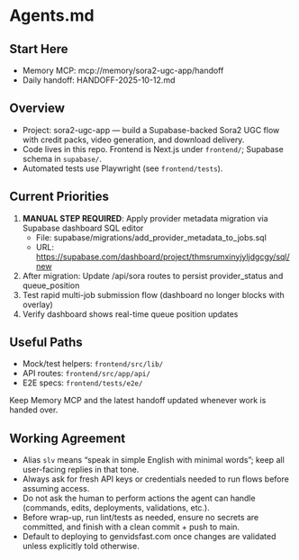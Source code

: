 # Agents.md

## Start Here
- Memory MCP: mcp://memory/sora2-ugc-app/handoff
- Daily handoff: HANDOFF-2025-10-12.md

## Overview
- Project: sora2-ugc-app — build a Supabase-backed Sora2 UGC flow with credit packs, video generation, and download delivery.
- Code lives in this repo. Frontend is Next.js under `frontend/`; Supabase schema in `supabase/`.
- Automated tests use Playwright (see `frontend/tests`).

## Current Priorities
1. **MANUAL STEP REQUIRED**: Apply provider metadata migration via Supabase dashboard SQL editor
   - File: supabase/migrations/add_provider_metadata_to_jobs.sql
   - URL: https://supabase.com/dashboard/project/thmsrumxinyjyljdgcgy/sql/new
2. After migration: Update /api/sora routes to persist provider_status and queue_position
3. Test rapid multi-job submission flow (dashboard no longer blocks with overlay)
4. Verify dashboard shows real-time queue position updates

## Useful Paths
- Mock/test helpers: `frontend/src/lib/`
- API routes: `frontend/src/app/api/`
- E2E specs: `frontend/tests/e2e/`

Keep Memory MCP and the latest handoff updated whenever work is handed over.

## Working Agreement
- Alias `slv` means “speak in simple English with minimal words”; keep all user-facing replies in that tone.
- Always ask for fresh API keys or credentials needed to run flows before assuming access.
- Do not ask the human to perform actions the agent can handle (commands, edits, deployments, validations, etc.).
- Before wrap-up, run lint/tests as needed, ensure no secrets are committed, and finish with a clean commit + push to main.
- Default to deploying to genvidsfast.com once changes are validated unless explicitly told otherwise.
